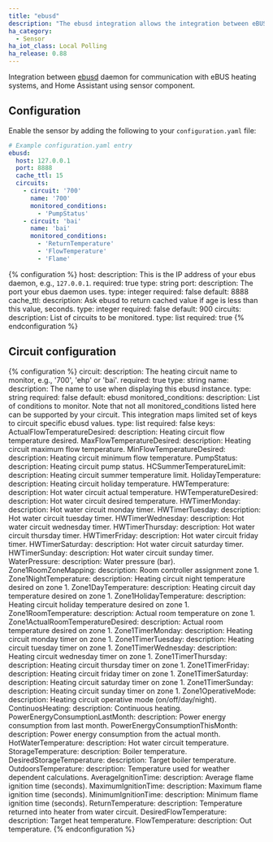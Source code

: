 ```yaml
---
title: "ebusd"
description: "The ebusd integration allows the integration between eBUS heating system and Home Assistant."
ha_category:
  - Sensor
ha_iot_class: Local Polling
ha_release: 0.88
---
```


Integration between [ebusd](https://github.com/john30/ebusd/) daemon for communication with eBUS heating systems, and Home Assistant using sensor component.

## Configuration

Enable the sensor by adding the following to your `configuration.yaml` file:

```yaml
# Example configuration.yaml entry
ebusd:
  host: 127.0.0.1
  port: 8888
  cache_ttl: 15
  circuits:
    - circuit: '700'
      name: '700'
      monitored_conditions:
        - 'PumpStatus'
    - circuit: 'bai'
      name: 'bai'
      monitored_conditions:
        - 'ReturnTemperature'
        - 'FlowTemperature'
        - 'Flame'
```

{% configuration %}
host:
  description: This is the IP address of your ebus daemon, e.g., `127.0.0.1`.
  required: true
  type: string
port:
  description: The port your ebus daemon uses.
  type: integer
  required: false
  default: 8888
cache_ttl:
  description: Ask ebusd to return cached value if age is less than this value, seconds.
  type: integer
  required: false
  default: 900
circuits:
  description: List of circuits to be monitored.
  type: list
  required: true
{% endconfiguration %}

## Circuit configuration

{% configuration %}
  circuit:
    description: The heating circuit name to monitor, e.g., '700', 'ehp' or 'bai'.
    required: true
    type: string
  name:
    description: The name to use when displaying this ebusd instance.
    type: string
    required: false
    default: ebusd
  monitored_conditions:
    description: List of conditions to monitor. Note that not all monitored_conditions listed here can be supported by your circuit. This integration maps limited set of keys to circuit specific ebusd values.
    type: list
    required: false
    keys:
      ActualFlowTemperatureDesired:
        description: Heating circuit flow temperature desired.
      MaxFlowTemperatureDesired:
        description: Heating circuit maximum flow temperature.
      MinFlowTemperatureDesired:
        description: Heating circuit minimum flow temperature.
      PumpStatus:
        description: Heating circuit pump status.
      HCSummerTemperatureLimit:
        description: Heating circuit summer temperature limit.
      HolidayTemperature:
        description: Heating circuit holiday temperature.
      HWTemperature:
        description: Hot water circuit actual temperature.
      HWTemperatureDesired:
        description: Hot water circuit desired temperature.
      HWTimerMonday:
        description: Hot water circuit monday timer.
      HWTimerTuesday:
        description: Hot water circuit tuesday timer.
      HWTimerWednesday:
        description: Hot water circuit wednesday timer.
      HWTimerThursday:
        description: Hot water circuit thursday timer.
      HWTimerFriday:
        description: Hot water circuit friday timer.
      HWTimerSaturday:
        description: Hot water circuit saturday timer.
      HWTimerSunday:
        description: Hot water circuit sunday timer.
      WaterPressure:
        description: Water pressure (bar).
      Zone1RoomZoneMapping:
        description: Room controller assignment zone 1.
      Zone1NightTemperature:
        description: Heating circuit night temperature desired on zone 1.
      Zone1DayTemperature:
        description: Heating circuit day temperature desired on zone 1.
      Zone1HolidayTemperature:
        description: Heating circuit holiday temperature desired on zone 1.
      Zone1RoomTemperature:
        description: Actual room temperature on zone 1.
      Zone1ActualRoomTemperatureDesired:
        description: Actual room temperature desired on zone 1.
      Zone1TimerMonday:
        description: Heating circuit monday timer on zone 1.
      Zone1TimerTuesday:
        description: Heating circuit tuesday timer on zone 1.
      Zone1TimerWednesday:
        description: Heating circuit wednesday timer on zone 1.
      Zone1TimerThursday:
        description: Heating circuit thursday timer on zone 1.
      Zone1TimerFriday:
        description: Heating circuit friday timer on zone 1.
      Zone1TimerSaturday:
        description: Heating circuit saturday timer on zone 1.
      Zone1TimerSunday:
        description: Heating circuit sunday timer on zone 1.
      Zone1OperativeMode:
        description: Heating circuit operative mode (on/off/day/night).
      ContinuosHeating:
        description: Continuous heating.
      PowerEnergyConsumptionLastMonth:
        description: Power energy consumption from last month.
      PowerEnergyConsumptionThisMonth:
        description: Power energy consumption from the actual month.
      HotWaterTemperature:
        description: Hot water circuit temperature.
      StorageTemperature:
        description: Boiler temperature.
      DesiredStorageTemperature:
        description: Target boiler temperature.
      OutdoorsTemperature:
        description: Temperature used for weather dependent calculations.
      AverageIgnitionTime:
        description: Average flame ignition time (seconds).
      MaximumIgnitionTime:
        description: Maximum flame ignition time (seconds).
      MinimumIgnitionTime:
        description: Minimum flame ignition time (seconds).
      ReturnTemperature:
        description: Temperature returned into heater from water circuit.
      DesiredFlowTemperature:
        description: Target heat temperature.
      FlowTemperature:
        description: Out temperature.
{% endconfiguration %}
